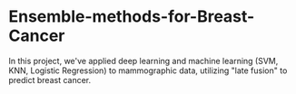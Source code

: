 # Ensemble-methods-for-Breast-Cancer
In this project, we've applied deep learning and machine learning (SVM, KNN, Logistic Regression) to mammographic data, utilizing "late fusion" to predict breast cancer.
